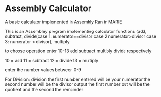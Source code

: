 # Assembly  Calculator
 A basic calculator implemented in Assembly Ran in MARIE
 
 This is an Assembley program implementing calculator functions (add, subtract, 
divide(case 1: numerator==divisor case 2 numerator>divisor  case 3: numerator < divisor), multiply

to choose operation enter 10-13 add subtract multiply divide respectively

10 = add
11 = subtract
12 = divide
13 = multiply

enter the number values between 0-9 		

For Division:
 division the first number entered will be your numerator the second number will be the divisor
 output the first number out will be the quotient and the second the remainder


